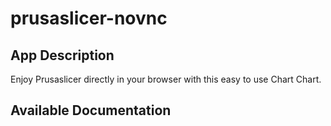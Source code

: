# prusaslicer-novnc

## App Description

Enjoy Prusaslicer directly in your browser with this easy to use Chart Chart.

## Available Documentation

